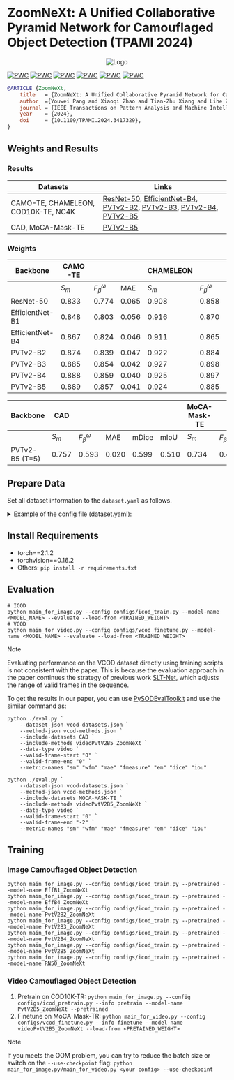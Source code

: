 # ZoomNeXt: A Unified Collaborative Pyramid Network for Camouflaged Object Detection (TPAMI 2024)

<div align="center">
  <img src="https://github.com/lartpang/ZoomNeXt/assets/26847524/f43f773b-a81f-4c64-a809-9764b53dd52c" alt="Logo">
</div>

[![PWC](https://img.shields.io/endpoint.svg?url=https://paperswithcode.com/badge/zoomnext-a-unified-collaborative-pyramid/camouflaged-object-segmentation-on-camo)](https://paperswithcode.com/sota/camouflaged-object-segmentation-on-camo?p=zoomnext-a-unified-collaborative-pyramid) [![PWC](https://img.shields.io/endpoint.svg?url=https://paperswithcode.com/badge/zoomnext-a-unified-collaborative-pyramid/camouflaged-object-segmentation-on-chameleon)](https://paperswithcode.com/sota/camouflaged-object-segmentation-on-chameleon?p=zoomnext-a-unified-collaborative-pyramid) [![PWC](https://img.shields.io/endpoint.svg?url=https://paperswithcode.com/badge/zoomnext-a-unified-collaborative-pyramid/camouflaged-object-segmentation-on-cod)](https://paperswithcode.com/sota/camouflaged-object-segmentation-on-cod?p=zoomnext-a-unified-collaborative-pyramid) [![PWC](https://img.shields.io/endpoint.svg?url=https://paperswithcode.com/badge/zoomnext-a-unified-collaborative-pyramid/camouflaged-object-segmentation-on-nc4k)](https://paperswithcode.com/sota/camouflaged-object-segmentation-on-nc4k?p=zoomnext-a-unified-collaborative-pyramid) [![PWC](https://img.shields.io/endpoint.svg?url=https://paperswithcode.com/badge/zoomnext-a-unified-collaborative-pyramid/camouflaged-object-segmentation-on-moca-mask)](https://paperswithcode.com/sota/camouflaged-object-segmentation-on-moca-mask?p=zoomnext-a-unified-collaborative-pyramid) [![PWC](https://img.shields.io/endpoint.svg?url=https://paperswithcode.com/badge/zoomnext-a-unified-collaborative-pyramid/camouflaged-object-segmentation-on)](https://paperswithcode.com/sota/camouflaged-object-segmentation-on?p=zoomnext-a-unified-collaborative-pyramid)


```bibtex
@ARTICLE {ZoomNeXt,
    title   = {ZoomNeXt: A Unified Collaborative Pyramid Network for Camouflaged Object Detection},
    author  ={Youwei Pang and Xiaoqi Zhao and Tian-Zhu Xiang and Lihe Zhang and Huchuan Lu},
    journal = {IEEE Transactions on Pattern Analysis and Machine Intelligence},
    year    = {2024},
    doi     = {10.1109/TPAMI.2024.3417329},
}
```

## Weights and Results

### Results

| Datasets                            | Links                                                                                                                                                                                                                                                                                                                                                                                                                                                                                                                                                                                                                                                    |
| ----------------------------------- | -------------------------------------------------------------------------------------------------------------------------------------------------------------------------------------------------------------------------------------------------------------------------------------------------------------------------------------------------------------------------------------------------------------------------------------------------------------------------------------------------------------------------------------------------------------------------------------------------------------------------------------------------------- |
| CAMO-TE, CHAMELEON, COD10K-TE, NC4K | [ResNet-50](https://github.com/lartpang/ZoomNeXt/releases/download/prediction-v0.1/zoomnext_res50.7z), [EfficientNet-B4](https://github.com/lartpang/ZoomNeXt/releases/download/prediction-v0.1/zoomnext_efficientb4.7z), [PVTv2-B2](https://github.com/lartpang/ZoomNeXt/releases/download/prediction-v0.1/zoomnext_pvtv2b2.7z), [PVTv2-B3](https://github.com/lartpang/ZoomNeXt/releases/download/prediction-v0.1/zoomnext_pvtv2b3.7z), [PVTv2-B4](https://github.com/lartpang/ZoomNeXt/releases/download/prediction-v0.1/zoomnext_pvtv2b4.7z), [PVTv2-B5](https://github.com/lartpang/ZoomNeXt/releases/download/prediction-v0.1/zoomnext_pvtv2b5.7z) |
| CAD, MoCA-Mask-TE                   | [PVTv2-B5](https://github.com/lartpang/ZoomNeXt/releases/download/prediction-v0.1/zoomnext_pvtv2b5_video.7z)                                                                                                                                                                                                                                                                                                                                                                                                                                                                                                                                             |

### Weights

| Backbone        | CAMO-TE |                      |       | CHAMELEON |                      |       | COD10K-TE |                      |       | NC4K  |                      |       | Links                                                                                               |
| --------------- | ------- | -------------------- | ----- | --------- | -------------------- | ----- | --------- | -------------------- | ----- | ----- | -------------------- | ----- | --------------------------------------------------------------------------------------------------- |
|                 | $S_m$   | $F^{\omega}_{\beta}$ | MAE   | $S_m$     | $F^{\omega}_{\beta}$ | MAE   | $S_m$     | $F^{\omega}_{\beta}$ | MAE   | $S_m$ | $F^{\omega}_{\beta}$ | MAE   |                                                                                                     |
| ResNet-50       | 0.833   | 0.774                | 0.065 | 0.908     | 0.858                | 0.021 | 0.861     | 0.768                | 0.026 | 0.874 | 0.816                | 0.037 | [Weight](https://github.com/lartpang/ZoomNeXt/releases/download/weights-v0.2/resnet50-zoomnext.pth) |
| EfficientNet-B1 | 0.848   | 0.803                | 0.056 | 0.916     | 0.870                | 0.020 | 0.863     | 0.773                | 0.024 | 0.876 | 0.823                | 0.036 | [Weight](https://github.com/lartpang/ZoomNeXt/releases/download/weights-v0.2/eff-b1-zoomnext.pth)   |
| EfficientNet-B4 | 0.867   | 0.824                | 0.046 | 0.911     | 0.865                | 0.020 | 0.875     | 0.797                | 0.021 | 0.884 | 0.837                | 0.032 | [Weight](https://github.com/lartpang/ZoomNeXt/releases/download/weights-v0.2/eff-b4-zoomnext.pth)   |
| PVTv2-B2        | 0.874   | 0.839                | 0.047 | 0.922     | 0.884                | 0.017 | 0.887     | 0.818                | 0.019 | 0.892 | 0.852                | 0.030 | [Weight](https://github.com/lartpang/ZoomNeXt/releases/download/weights-v0.2/pvtv2-b2-zoomnext.pth) |
| PVTv2-B3        | 0.885   | 0.854                | 0.042 | 0.927     | 0.898                | 0.017 | 0.895     | 0.829                | 0.018 | 0.900 | 0.861                | 0.028 | [Weight](https://github.com/lartpang/ZoomNeXt/releases/download/weights-v0.2/pvtv2-b3-zoomnext.pth) |
| PVTv2-B4        | 0.888   | 0.859                | 0.040 | 0.925     | 0.897                | 0.016 | 0.898     | 0.838                | 0.017 | 0.900 | 0.865                | 0.028 | [Weight](https://github.com/lartpang/ZoomNeXt/releases/download/weights-v0.2/pvtv2-b4-zoomnext.pth) |
| PVTv2-B5        | 0.889   | 0.857                | 0.041 | 0.924     | 0.885                | 0.018 | 0.898     | 0.827                | 0.018 | 0.903 | 0.863                | 0.028 | [Weight](https://github.com/lartpang/ZoomNeXt/releases/download/weights-v0.2/pvtv2-b5-zoomnext.pth) |

| Backbone       | CAD   |                      |       |       |       | MoCA-Mask-TE |                      |       |       |       | Links                                                                                                      |
| -------------- | ----- | -------------------- | ----- | ----- | ----- | ------------ | -------------------- | ----- | ----- | ----- | ---------------------------------------------------------------------------------------------------------- |
|                | $S_m$ | $F^{\omega}_{\beta}$ | MAE   | mDice | mIoU  | $S_m$        | $F^{\omega}_{\beta}$ | MAE   | mDice | mIoU  |                                                                                                            |
| PVTv2-B5 (T=5) | 0.757 | 0.593                | 0.020 | 0.599 | 0.510 | 0.734        | 0.476                | 0.010 | 0.497 | 0.422 | [Weight](https://github.com/lartpang/ZoomNeXt/releases/download/weights-v0.2/pvtv2-b5-5frame-zoomnext.pth) |


## Prepare Data

Set all dataset information to the `dataset.yaml` as follows.

<details>
<summary>
Example of the config file (dataset.yaml):
</summary>

```yaml
# VCOD Datasets
moca_mask_tr:
  {
    root: "YOUR-VCOD-DATASETS-ROOT/MoCA-Mask/MoCA_Video/TrainDataset_per_sq",
    image: { path: "*/Imgs", suffix: ".jpg" },
    mask: { path: "*/GT", suffix: ".png" },
  }
moca_mask_te:
  {
    root: "YOUR-VCOD-DATASETS-ROOT/MoCA-Mask/MoCA_Video/TestDataset_per_sq",
    image: { path: "*/Imgs", suffix: ".jpg" },
    mask: { path: "*/GT", suffix: ".png" },
  }
cad:
  {
    root: "YOUR-VCOD-DATASETS-ROOT/CamouflagedAnimalDataset",
    image: { path: "original_data/*/frames", suffix: ".png" },
    mask: { path: "converted_mask/*/groundtruth", suffix: ".png" },
  }

# ICOD Datasets
cod10k_tr:
  {
    root: "YOUR-ICOD-DATASETS-ROOT/Train/COD10K-TR",
    image: { path: "Image", suffix: ".jpg" },
    mask: { path: "Mask", suffix: ".png" },
  }
camo_tr:
  {
    root: "YOUR-ICOD-DATASETS-ROOT/Train/CAMO-TR",
    image: { path: "Image", suffix: ".jpg" },
    mask: { path: "Mask", suffix: ".png" },
  }
cod10k_te:
  {
    root: "YOUR-ICOD-DATASETS-ROOT/Test/COD10K-TE",
    image: { path: "Image", suffix: ".jpg" },
    mask: { path: "Mask", suffix: ".png" },
  }
camo_te:
  {
    root: "YOUR-ICOD-DATASETS-ROOT/Test/CAMO-TE",
    image: { path: "Image", suffix: ".jpg" },
    mask: { path: "Mask", suffix: ".png" },
  }
chameleon:
  {
    root: "YOUR-ICOD-DATASETS-ROOT/Test/CHAMELEON",
    image: { path: "Image", suffix: ".jpg" },
    mask: { path: "Mask", suffix: ".png" },
  }
nc4k:
  {
    root: "YOUR-ICOD-DATASETS-ROOT/Test/NC4K",
    image: { path: "Imgs", suffix: ".jpg" },
    mask: { path: "GT", suffix: ".png" },
  }
```
</details>

## Install Requirements

- torch==2.1.2
- torchvision==0.16.2
- Others: `pip install -r requirements.txt`

## Evaluation

```shell
# ICOD
python main_for_image.py --config configs/icod_train.py --model-name <MODEL_NAME> --evaluate --load-from <TRAINED_WEIGHT>
# VCOD
python main_for_video.py --config configs/vcod_finetune.py --model-name <MODEL_NAME> --evaluate --load-from <TRAINED_WEIGHT>
```

> [!note]
>
> Evaluating performance on the VCOD dataset directly using training scripts is not consistent with the paper.
> This is because the evaluation approach in the paper continues the strategy of previous work [SLT-Net](https://github.com/XuelianCheng/SLT-Net), which adjusts the range of valid frames in the sequence.

To get the results in our paper, you can use [PySODEvalToolkit](https://github.com/lartpang/PySODEvalToolkit) and use the similar command as:

```shell
python ./eval.py `
    --dataset-json vcod-datasets.json `
    --method-json vcod-methods.json `
    --include-datasets CAD `
    --include-methods videoPvtV2B5_ZoomNeXt `
    --data-type video `
    --valid-frame-start "0" `
    --valid-frame-end "0" `
    --metric-names "sm" "wfm" "mae" "fmeasure" "em" "dice" "iou"

python ./eval.py `
    --dataset-json vcod-datasets.json `
    --method-json vcod-methods.json `
    --include-datasets MOCA-MASK-TE `
    --include-methods videoPvtV2B5_ZoomNeXt `
    --data-type video `
    --valid-frame-start "0" `
    --valid-frame-end "-2" `
    --metric-names "sm" "wfm" "mae" "fmeasure" "em" "dice" "iou"
```

## Training

### Image Camouflaged Object Detection

```shell
python main_for_image.py --config configs/icod_train.py --pretrained --model-name EffB1_ZoomNeXt
python main_for_image.py --config configs/icod_train.py --pretrained --model-name EffB4_ZoomNeXt
python main_for_image.py --config configs/icod_train.py --pretrained --model-name PvtV2B2_ZoomNeXt
python main_for_image.py --config configs/icod_train.py --pretrained --model-name PvtV2B3_ZoomNeXt
python main_for_image.py --config configs/icod_train.py --pretrained --model-name PvtV2B4_ZoomNeXt
python main_for_image.py --config configs/icod_train.py --pretrained --model-name PvtV2B5_ZoomNeXt
python main_for_image.py --config configs/icod_train.py --pretrained --model-name RN50_ZoomNeXt
```

### Video Camouflaged Object Detection

1. Pretrain on COD10K-TR: `python main_for_image.py --config configs/icod_pretrain.py --info pretrain --model-name PvtV2B5_ZoomNeXt --pretrained`
2. Finetune on MoCA-Mask-TR: `python main_for_video.py --config configs/vcod_finetune.py --info finetune --model-name videoPvtV2B5_ZoomNeXt --load-from <PRETAINED_WEIGHT>`

> [!note]
> If you meets the OOM problem, you can try to reduce the batch size or switch on the `--use-checkpoint` flag:
> `python main_for_image.py/main_for_video.py <your config> --use-checkpoint`
